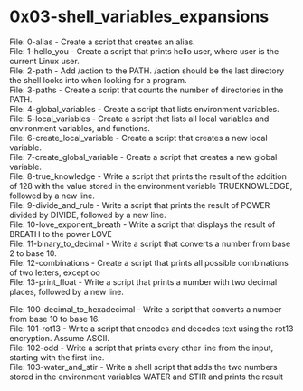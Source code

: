 # 0x03-shell_variables_expansions  
  
File: 0-alias - Create a script that creates an alias.  
File: 1-hello_you - Create a script that prints hello user, where user is the current Linux user.  
File: 2-path - Add /action to the PATH. /action should be the last directory the shell looks into when looking for a program.  
File: 3-paths - Create a script that counts the number of directories in the PATH.  
File: 4-global_variables - Create a script that lists environment variables.  
File: 5-local_variables - Create a script that lists all local variables and environment variables, and functions.  
File: 6-create_local_variable - Create a script that creates a new local variable.  
File: 7-create_global_variable - Create a script that creates a new global variable.  
File: 8-true_knowledge - Write a script that prints the result of the addition of 128 with the value stored in the environment variable TRUEKNOWLEDGE, followed by a new line.  
File: 9-divide_and_rule - Write a script that prints the result of POWER divided by DIVIDE, followed by a new line.   
File: 10-love_exponent_breath - Write a script that displays the result of BREATH to the power LOVE  
File: 11-binary_to_decimal - Write a script that converts a number from base 2 to base 10.  
File: 12-combinations - Create a script that prints all possible combinations of two letters, except oo  
File: 13-print_float - Write a script that prints a number with two decimal places, followed by a new line. 
  
File: 100-decimal_to_hexadecimal - Write a script that converts a number from base 10 to base 16.  
File: 101-rot13 - Write a script that encodes and decodes text using the rot13 encryption. Assume ASCII.  
File: 102-odd - Write a script that prints every other line from the input, starting with the first line.  
File: 103-water_and_stir - Write a shell script that adds the two numbers stored in the environment variables WATER and STIR and prints the result   
